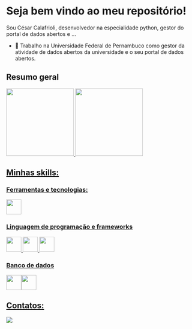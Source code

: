 # Seja bem vindo ao meu repositório!

Sou César Calafrioli, desenvolvedor na especialidade python, gestor do portal de dados abertos e ...

- 🔭 Trabalho na Universidade Federal de Pernambuco como gestor da atividade de dados abertos da universidade e o seu portal de dados abertos. 

## Resumo geral

<div>
<a href="https://github.com/seu-usuário-aqui">
<img loading="lazy" height="180em" src="https://github-readme-stats.vercel.app/api/top-langs/?username=cesarcalafrioli&layout=compact&langs_count=7&theme=dracula"/>
<img loading="lazy" height="180em" src="https://github-readme-stats.vercel.app/api?username=cesarcalafrioli&show_icons=true&theme=dracula&include_all_commits=true&count_private=true"/>
</div>

## Minhas skills:

### Ferramentas e tecnologias:
<link rel="stylesheet" type='text/css' href="https://cdn.jsdelivr.net/gh/devicons/devicon@latest/devicon.min.css" />
<img src="https://cdn.jsdelivr.net/gh/devicons/devicon@latest/icons/git/git-original.svg" width="40" height="40"/>

### Linguagem de programação e frameworks
<img src="https://cdn.jsdelivr.net/gh/devicons/devicon@latest/icons/python/python-original-wordmark.svg" width="40" height="40"/> <img src="https://cdn.jsdelivr.net/gh/devicons/devicon@latest/icons/django/django-plain-wordmark.svg" width="40" height="40"/> <img src="https://cdn.jsdelivr.net/gh/devicons/devicon@latest/icons/flask/flask-original-wordmark.svg" width="40" height="40"/>

### Banco de dados
<img src="https://cdn.jsdelivr.net/gh/devicons/devicon@latest/icons/mysql/mysql-plain-wordmark.svg" width="40" height="40"/><img src="https://cdn.jsdelivr.net/gh/devicons/devicon@latest/icons/postgresql/postgresql-plain-wordmark.svg" width="40" height="40"/>

         
## Contatos:

<a href="www.linkedin.com/in/césar-calafrioli-998387156" target="_blank"><img loading="lazy" src="https://img.shields.io/badge/-LinkedIn-%230077B5?style=for-the-badge&logo=linkedin&logoColor=white" target="_blank"></a>   


<!--
**cesarcalafrioli/cesarcalafrioli** is a ✨ _special_ ✨ repository because its `README.md` (this file) appears on your GitHub profile.

Here are some ideas to get you started:

- 🔭 I’m currently working on ...
- 🌱 I’m currently learning ...
- 👯 I’m looking to collaborate on ...
- 🤔 I’m looking for help with ...
- 💬 Ask me about ...
- 📫 How to reach me: ...
- 😄 Pronouns: ...
- ⚡ Fun fact: ...
-->
